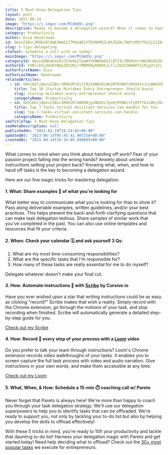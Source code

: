 ```yaml
---
title: 5 Must-Know Delegation Tips
layout: post
date: 2021-08-24
image: "https://i.imgur.com/MlQmQ5c.png"
description: Ready to become a delegation wizard? When it comes to handing off repetitive tasks, use these 5 magic tricks to help your team deliver the exact results you need every time.
category: Productivity
author: Diza Hendrawan
id: QmxvZ1Bvc3ROb2RlOmE3NmE2ZTM4LWE2YTQtNDM5Zi05ZGZmLTA0YzM5YThkZjI1ZA==
slug: 5-tips-delegating
ctaText: Schedule a call with us today!
mainImage: "https://i.imgur.com/MlQmQ5c.png"
categoryId: QmxvZ0NhdGVnb3J5Tm9kZTpmNTVkMWVmOS1lOTI3LTRkMzktYWQ3NS05ZmYxMTk4NjUzMzI=
authorId: VXNlck5vZGU6YWQyZDI2NjctMDM5Ny00ODk1LTliZGUtZWU0OTdjNjg3YjVi
authorFirstName: Diza
authorLastName: Hendrawan
relatedArticles:
  - id: UHVibGljQmxvZ1Bvc3ROb2RlOjJjMjk4NDU5LWU1MTQtNDYzNS04YzJiLWNkOGNmYjBmY2FiNQ==
    title: Top 10 Startup Mistakes Every Entrepreneur Should Avoid
    slug: startup-mistakes-every-entrepreneur-should-avoid
    categoryName: Productivity
  - id: UHVibGljQmxvZ1Bvc3ROb2RlOmM3NjgzNDU2LTgxNjMtNDc1Yy05YTExLWEyZDZjMDRmZGQyMg==
    title: Top 7 Tasks Virtual Assistant Services Can Handle for You
    slug: top-7-tasks-virtual-assistant-services-can-handle-
    categoryName: Productivity
seoTitleTag: 5 Must-Know Delegation Tips
seoMetaDescription: null
publishedOn: "2021-02-19T18:24:02+00:00"
updatedAt: "2023-06-14T05:45:41.907258+00:00"
createdAt: "2021-08-24T18:24:05.898093+00:00"
---
```

What comes to mind when you think about handing off work? Fear of your passion project falling into the wrong hands? Anxiety about unclear instructions setting your project back? Knowing what, when, and how to hand off tasks is the key to becoming a delegation wizard.

Here are our five magic tricks for mastering delegation:

#### 1. What: Share examples 📑 of what you're looking for 

What better way to communicate what you're looking for than to show it? Pass along deliverable examples, written guidelines, and/or your best practices. This helps prevent the back-and-forth clarifying questions that can make task delegation tedious. Share samples of similar work that you've completed in the past. You can also use online templates and resources that fit your criteria.

#### 2. When: Check your calendar 🗓️ and ask yourself 3 Qs: 

1. What are my most time-consuming responsibilities?
2. What are the specific tasks that I'm responsible for?
3. How many of these tasks are really essential for me to do myself?

Delegate whatever doesn't make your final cut.

#### 3. How: Automate instructions 📄 with [Scribe](https://cursive.io/scribe) by Cursive.io

Have you ever wished upon a star that writing instructions could be as easy as clicking "record?" Scribe makes that wish a reality. Simply record with the Chrome extension, go through the motions of your task, and stop recording when finished. Scribe will automatically generate a detailed step-by-step guide for you.

[Check out my Scribe](https://cursive.io/shared/29240770a-ca81-41e7-959c-9a0061a65237)

#### 4. How: Record 🔴 every step of your process with a [Loom](https://www.loom.com/) video 

Do you prefer to talk your team through instructions? Loom's Chrome extension records video walkthroughs of your tasks. It enables you to screen capture the full task process with video and audio narration. Give instructions in your own words, and make them accessible at any time.

[Check out my Loom](https://www.loom.com/share/7fc8fc02790347c3a9902f52af37ee3c)

#### 5. What, When, & How: Schedule a 15-min ⏱️ coaching call w/ Pareto 

Never forget that Pareto is always here! We're more than happy to coach you through your task delegation strategy. We'll use our delegation superpowers to help you to identify tasks that can be offloaded. We're ready to support you, not only by tackling your to-do list but also by helping you develop the skills to offload effectively!

With these 5 tricks in mind, you're ready to 10X your productivity and tackle that daunting to-do list! Harness your delegation magic with Pareto and get started today! Need help deciding what to offload? Check out the [30+ most popular tasks](https://hellopareto.com/blog/30-startup-tasks) we execute for entrepreneurs.